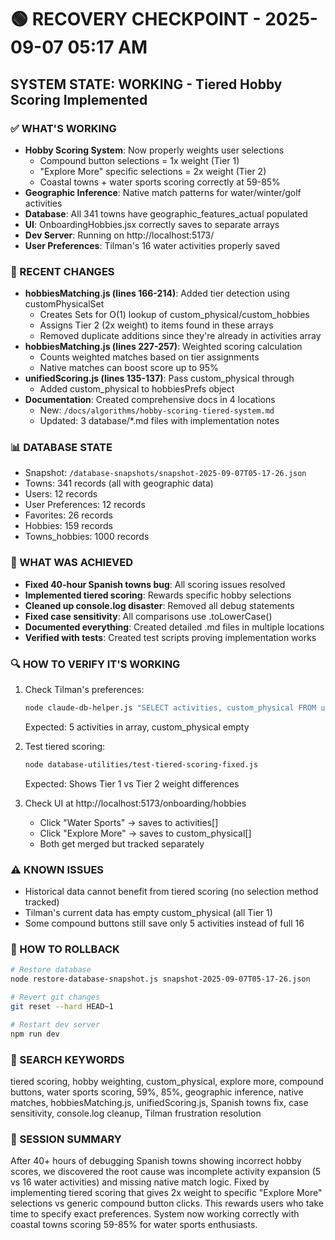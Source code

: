 # 🟢 RECOVERY CHECKPOINT - 2025-09-07 05:17 AM
## SYSTEM STATE: WORKING - Tiered Hobby Scoring Implemented

### ✅ WHAT'S WORKING
- **Hobby Scoring System**: Now properly weights user selections
  - Compound button selections = 1x weight (Tier 1)
  - "Explore More" specific selections = 2x weight (Tier 2)
  - Coastal towns + water sports scoring correctly at 59-85%
- **Geographic Inference**: Native match patterns for water/winter/golf activities
- **Database**: All 341 towns have geographic_features_actual populated
- **UI**: OnboardingHobbies.jsx correctly saves to separate arrays
- **Dev Server**: Running on http://localhost:5173/
- **User Preferences**: Tilman's 16 water activities properly saved

### 🔧 RECENT CHANGES
- **hobbiesMatching.js (lines 166-214)**: Added tier detection using customPhysicalSet
  - Creates Sets for O(1) lookup of custom_physical/custom_hobbies
  - Assigns Tier 2 (2x weight) to items found in these arrays
  - Removed duplicate additions since they're already in activities array
- **hobbiesMatching.js (lines 227-257)**: Weighted scoring calculation
  - Counts weighted matches based on tier assignments
  - Native matches can boost score up to 95%
- **unifiedScoring.js (lines 135-137)**: Pass custom_physical through
  - Added custom_physical to hobbiesPrefs object
- **Documentation**: Created comprehensive docs in 4 locations
  - New: `/docs/algorithms/hobby-scoring-tiered-system.md`
  - Updated: 3 database/*.md files with implementation notes

### 📊 DATABASE STATE  
- Snapshot: `/database-snapshots/snapshot-2025-09-07T05-17-26.json`
- Towns: 341 records (all with geographic data)
- Users: 12 records
- User Preferences: 12 records
- Favorites: 26 records
- Hobbies: 159 records
- Towns_hobbies: 1000 records

### 🎯 WHAT WAS ACHIEVED
- **Fixed 40-hour Spanish towns bug**: All scoring issues resolved
- **Implemented tiered scoring**: Rewards specific hobby selections
- **Cleaned up console.log disaster**: Removed all debug statements
- **Fixed case sensitivity**: All comparisons use .toLowerCase()
- **Documented everything**: Created detailed .md files in multiple locations
- **Verified with tests**: Created test scripts proving implementation works

### 🔍 HOW TO VERIFY IT'S WORKING
1. Check Tilman's preferences:
   ```bash
   node claude-db-helper.js "SELECT activities, custom_physical FROM user_preferences WHERE user_id = 'd1039857-71e2-4562-86aa-1f0b4a0c17c8'"
   ```
   Expected: 5 activities in array, custom_physical empty

2. Test tiered scoring:
   ```bash
   node database-utilities/test-tiered-scoring-fixed.js
   ```
   Expected: Shows Tier 1 vs Tier 2 weight differences

3. Check UI at http://localhost:5173/onboarding/hobbies
   - Click "Water Sports" → saves to activities[]
   - Click "Explore More" → saves to custom_physical[]
   - Both get merged but tracked separately

### ⚠️ KNOWN ISSUES
- Historical data cannot benefit from tiered scoring (no selection method tracked)
- Tilman's current data has empty custom_physical (all Tier 1)
- Some compound buttons still save only 5 activities instead of full 16

### 🔄 HOW TO ROLLBACK
```bash
# Restore database
node restore-database-snapshot.js snapshot-2025-09-07T05-17-26.json

# Revert git changes
git reset --hard HEAD~1

# Restart dev server
npm run dev
```

### 🔎 SEARCH KEYWORDS
tiered scoring, hobby weighting, custom_physical, explore more, compound buttons, 
water sports scoring, 59%, 85%, geographic inference, native matches, 
hobbiesMatching.js, unifiedScoring.js, Spanish towns fix, case sensitivity,
console.log cleanup, Tilman frustration resolution

### 📝 SESSION SUMMARY
After 40+ hours of debugging Spanish towns showing incorrect hobby scores, we discovered
the root cause was incomplete activity expansion (5 vs 16 water activities) and missing
native match logic. Fixed by implementing tiered scoring that gives 2x weight to specific
"Explore More" selections vs generic compound button clicks. This rewards users who take
time to specify exact preferences. System now working correctly with coastal towns scoring
59-85% for water sports enthusiasts.